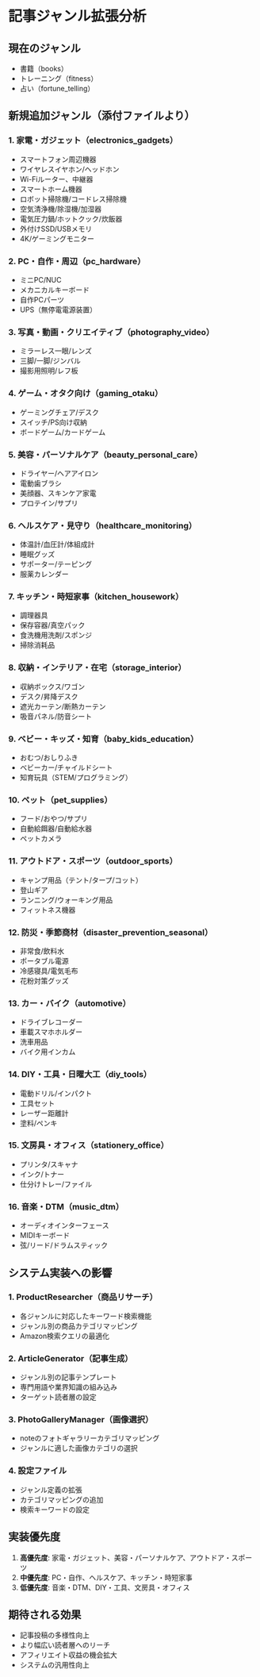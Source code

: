 # 記事ジャンル拡張分析

## 現在のジャンル
- 書籍（books）
- トレーニング（fitness）
- 占い（fortune_telling）

## 新規追加ジャンル（添付ファイルより）

### 1. 家電・ガジェット（electronics_gadgets）
- スマートフォン周辺機器
- ワイヤレスイヤホン/ヘッドホン
- Wi-Fiルーター、中継器
- スマートホーム機器
- ロボット掃除機/コードレス掃除機
- 空気清浄機/除湿機/加湿器
- 電気圧力鍋/ホットクック/炊飯器
- 外付けSSD/USBメモリ
- 4K/ゲーミングモニター

### 2. PC・自作・周辺（pc_hardware）
- ミニPC/NUC
- メカニカルキーボード
- 自作PCパーツ
- UPS（無停電電源装置）

### 3. 写真・動画・クリエイティブ（photography_video）
- ミラーレス一眼/レンズ
- 三脚/一脚/ジンバル
- 撮影用照明/レフ板

### 4. ゲーム・オタク向け（gaming_otaku）
- ゲーミングチェア/デスク
- スイッチ/PS向け収納
- ボードゲーム/カードゲーム

### 5. 美容・パーソナルケア（beauty_personal_care）
- ドライヤー/ヘアアイロン
- 電動歯ブラシ
- 美顔器、スキンケア家電
- プロテイン/サプリ

### 6. ヘルスケア・見守り（healthcare_monitoring）
- 体温計/血圧計/体組成計
- 睡眠グッズ
- サポーター/テーピング
- 服薬カレンダー

### 7. キッチン・時短家事（kitchen_housework）
- 調理器具
- 保存容器/真空パック
- 食洗機用洗剤/スポンジ
- 掃除消耗品

### 8. 収納・インテリア・在宅（storage_interior）
- 収納ボックス/ワゴン
- デスク/昇降デスク
- 遮光カーテン/断熱カーテン
- 吸音パネル/防音シート

### 9. ベビー・キッズ・知育（baby_kids_education）
- おむつ/おしりふき
- ベビーカー/チャイルドシート
- 知育玩具（STEM/プログラミング）

### 10. ペット（pet_supplies）
- フード/おやつ/サプリ
- 自動給餌器/自動給水器
- ペットカメラ

### 11. アウトドア・スポーツ（outdoor_sports）
- キャンプ用品（テント/タープ/コット）
- 登山ギア
- ランニング/ウォーキング用品
- フィットネス機器

### 12. 防災・季節商材（disaster_prevention_seasonal）
- 非常食/飲料水
- ポータブル電源
- 冷感寝具/電気毛布
- 花粉対策グッズ

### 13. カー・バイク（automotive）
- ドライブレコーダー
- 車載スマホホルダー
- 洗車用品
- バイク用インカム

### 14. DIY・工具・日曜大工（diy_tools）
- 電動ドリル/インパクト
- 工具セット
- レーザー距離計
- 塗料/ペンキ

### 15. 文房具・オフィス（stationery_office）
- プリンタ/スキャナ
- インク/トナー
- 仕分けトレー/ファイル

### 16. 音楽・DTM（music_dtm）
- オーディオインターフェース
- MIDIキーボード
- 弦/リード/ドラムスティック

## システム実装への影響

### 1. ProductResearcher（商品リサーチ）
- 各ジャンルに対応したキーワード検索機能
- ジャンル別の商品カテゴリマッピング
- Amazon検索クエリの最適化

### 2. ArticleGenerator（記事生成）
- ジャンル別の記事テンプレート
- 専門用語や業界知識の組み込み
- ターゲット読者層の設定

### 3. PhotoGalleryManager（画像選択）
- noteのフォトギャラリーカテゴリマッピング
- ジャンルに適した画像カテゴリの選択

### 4. 設定ファイル
- ジャンル定義の拡張
- カテゴリマッピングの追加
- 検索キーワードの設定

## 実装優先度
1. **高優先度**: 家電・ガジェット、美容・パーソナルケア、アウトドア・スポーツ
2. **中優先度**: PC・自作、ヘルスケア、キッチン・時短家事
3. **低優先度**: 音楽・DTM、DIY・工具、文房具・オフィス

## 期待される効果
- 記事投稿の多様性向上
- より幅広い読者層へのリーチ
- アフィリエイト収益の機会拡大
- システムの汎用性向上

